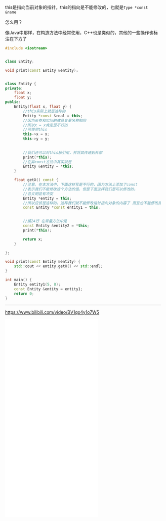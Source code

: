 this是指向当前对象的指针，this的指向是不能修改的，也就是`Type *const &name`

怎么用？

像Java中那样，在构造方法中经常使用，C++也是类似的，其他的一些操作也标注在下方了

```c++
#include <iostream>


class Entity;

void print(const Entity &entity);


class Entity {
private:
    float x;
    float y;
public:
    Entity(float x, float y) {
        //this实际上就是这样的
        Entity *const &real = this;
        //因为形参和实际的成员变量名称相同
        //所以x = x肯定是不行的
        //可使用this
        this->x = x;
        this->y = y;
        
        
        //我们还可以对this解引用，并将其传递到外部
        print(*this);
        //在非const方法中其实就是
        Entity &entity = *this;
    }

    float getX() const {
        //注意，在本方法中，下面这样写是不行的，因为方法上添加了const
        //表示我们不能修改这个方法的值，但是下面这样我们是可以修改的，
        //含义明显有冲突
        Entity *entity = this;
        //所以应该是这样的，这样我们就不能修改指针指向对象的内容了 而且也不能修改指针指向的内容
        const Entity *const entity1 = this;

        
        //接24行 在常量方法中是
        const Entity &entity2 = *this;
        print(*this);

        return x;
    }

};

void print(const Entity &entity) {
    std::cout << entity.getX() << std::endl;
}

int main() {
    Entity entity1(5, 8);
    const Entity &entity = entity1;
    return 0;
}
```

<hr>

https://www.bilibili.com/video/BV1qo4y1o7W5



<iframe src="//player.bilibili.com/player.html?aid=373744231&bvid=BV1qo4y1o7W5&cid=282068979&page=1" scrolling="no" border="0" frameborder="no" framespacing="0" allowfullscreen="true" height="640" > </iframe>

